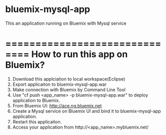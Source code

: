 bluemix-mysql-app
=================

This an application running on Bluemix with Mysql service


==============================
How to run this app on Bluemix?
================================

1. Download this applciation to local workspace(Eclipse)
2. Export applicaiton to bluemix-mysql-app.war
3. Make connection with Bluemix by Command Line Tool
4. Use "cf push <app_name> -p bluemix-mysql-app.war" to deploy application to Bluemix.
5. From Bluemix UI: http://ace.ng.bluemix.net
6. Create a Mysql service on Bluemix UI and bind it to bluemix-mysql-app application.
7. Restart this applicaiton.
8. Access your application from http://<app_name>.mybluemix.net/
